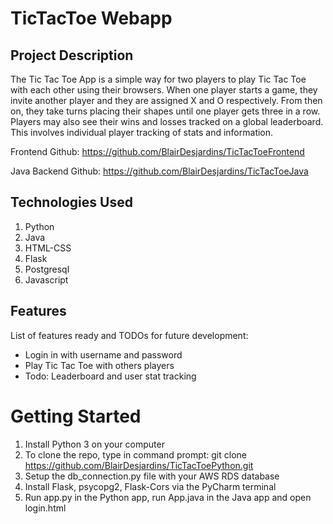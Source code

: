 # TicTacToe Webapp

## Project Description
The Tic Tac Toe App is a simple way for two players to play Tic Tac Toe with each other using their browsers. When one player starts a game, they invite another player and they are assigned X and O respectively. From then on, they take turns placing their shapes until one player gets three in a row. Players may also see their wins and losses tracked on a global leaderboard. This involves individual player tracking of stats and information.

Frontend Github: https://github.com/BlairDesjardins/TicTacToeFrontend

Java Backend Github: https://github.com/BlairDesjardins/TicTacToeJava

## Technologies Used
1. Python
2. Java
3. HTML-CSS
4. Flask
5. Postgresql
6. Javascript

## Features
List of features ready and TODOs for future development:

* Login in with username and password
* Play Tic Tac Toe with others players
* Todo: Leaderboard and user stat tracking

# Getting Started
1. Install Python 3 on your computer
2. To clone the repo, type in command prompt: git clone https://github.com/BlairDesjardins/TicTacToePython.git
3. Setup the db_connection.py file with your AWS RDS database
4. Install Flask, psycopg2, Flask-Cors via the PyCharm terminal
5. Run app.py in the Python app, run App.java in the Java app and open login.html
